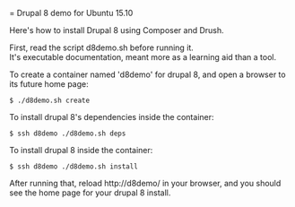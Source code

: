 = Drupal 8 demo for Ubuntu 15.10

Here's how to install Drupal 8 using Composer and Drush.

First, read the script d8demo.sh before running it.  
It's executable documentation, meant more as a learning aid than a tool.

To create a container named 'd8demo' for drupal 8, and open a browser to its future home page:
```
$ ./d8demo.sh create
```

To install drupal 8's dependencies inside the container:
```
$ ssh d8demo ./d8demo.sh deps
```

To install drupal 8 inside the container:
```
$ ssh d8demo ./d8demo.sh install
```

After running that, reload http://d8demo/ in your browser, and you should see the home page for your drupal 8 install.
